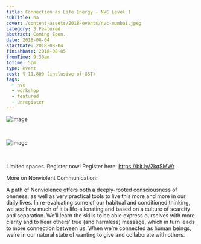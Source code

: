 ```yaml
---
title: Connection as Life Energy - NVC Level 1
subTitle: na
cover: /content-assets/2018-events/nvc-mumbai.jpeg
category: 3.Featured
abstract: Coming Soon.
date: 2018-08-04
startDate: 2018-08-04
finishDate: 2018-08-05
fromTime: 9.30am
toTime: 5pm
type: event
cost: ₹ 11,800 (inclusive of GST)
tags:
  - nvc
  - workshop
  - featured
  - unregister
---
```


![image](/content-assets/2018-events/1_800X1200.jpeg)

&nbsp;

![image](/content-assets/2018-events/2_800X1200.jpeg)

&nbsp;

Limited spaces. Register now! Register here: https://bit.ly/2kqSMWr
 
More on Nonviolent Communication: 

A path of Nonviolence offers both a deeply-rooted consciousness of oneness, as well as very practical tools to live this more and more in our daily lives. In re-evaluating some of our habitual and conditioned thinking, we see how much of it is life-alienating and based on a culture of scarcity and separation. We’ll learn the skills to be able express ourselves with more clarity and to hear others’ true (and harmless) message, which in turn leads to more connection between us. When we’re connected as human beings, we’re in our natural state of wanting to give and collaborate with others.
